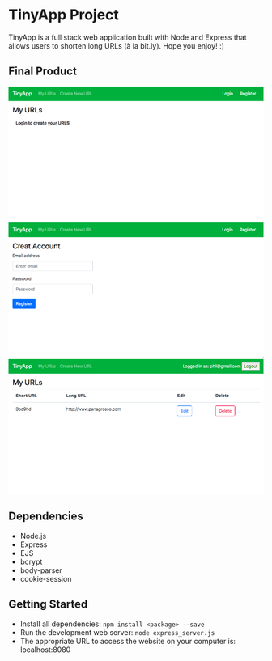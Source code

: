 # TinyApp Project

TinyApp is a full stack web application built with Node and Express that allows users to shorten long URLs (à la bit.ly). Hope you enjoy! :)

## Final Product

!["The URLs page when a user is logged out:"](https://github.com/izzybella12/tinyapp/blob/master/docs/urls-page-logged-out.png?raw=true)
!["The registration page:"](https://github.com/izzybella12/tinyapp/blob/master/docs/registration-page.png?raw=true)
!["The URLs page when a user is logged in:"](https://github.com/izzybella12/tinyapp/blob/master/docs/urls-page-logged-in.png?raw=true)


## Dependencies

- Node.js
- Express
- EJS
- bcrypt
- body-parser
- cookie-session

## Getting Started

- Install all dependencies:
  `npm install <package> --save`
- Run the development web server:
  `node express_server.js`
- The appropriate URL to access the website on your computer is: localhost:8080

